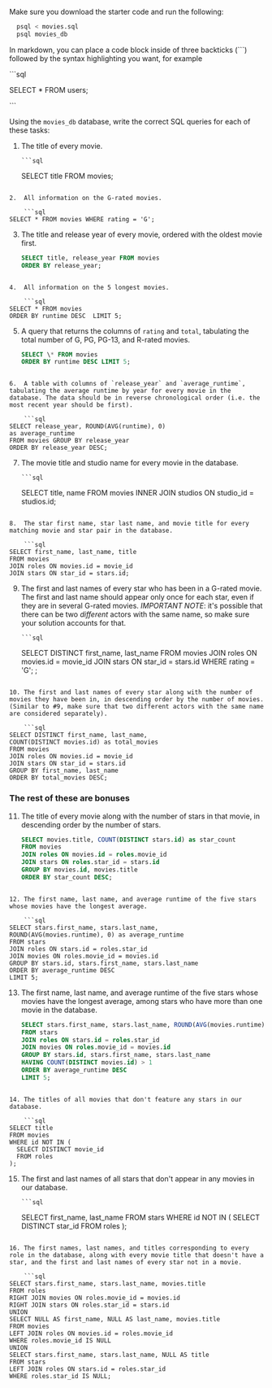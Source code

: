 Make sure you download the starter code and run the following:

```sh
  psql < movies.sql
  psql movies_db
```

In markdown, you can place a code block inside of three backticks (```) followed by the syntax highlighting you want, for example

\```sql

SELECT \* FROM users;

\```

Using the `movies_db` database, write the correct SQL queries for each of these tasks:

1.  The title of every movie.

        ```sql

    SELECT title FROM movies;

````

2.  All information on the G-rated movies.

	```sql
SELECT * FROM movies WHERE rating = 'G';
````

3.  The title and release year of every movie, ordered with the oldest movie first.
    ```sql
    SELECT title, release_year FROM movies
    ORDER BY release_year;
    ```

````

4.  All information on the 5 longest movies.

	```sql
SELECT * FROM movies
ORDER BY runtime DESC  LIMIT 5;
````

5.  A query that returns the columns of `rating` and `total`, tabulating the total number of G, PG, PG-13, and R-rated movies.
    ```sql
    SELECT \* FROM movies
    ORDER BY runtime DESC LIMIT 5;
    ```

````

6.  A table with columns of `release_year` and `average_runtime`, tabulating the average runtime by year for every movie in the database. The data should be in reverse chronological order (i.e. the most recent year should be first).

	```sql
SELECT release_year, ROUND(AVG(runtime), 0)
as average_runtime
FROM movies GROUP BY release_year
ORDER BY release_year DESC;
````

7.  The movie title and studio name for every movie in the database.

        ```sql

    SELECT title, name FROM movies
    INNER JOIN studios ON studio_id = studios.id;

````

8.  The star first name, star last name, and movie title for every matching movie and star pair in the database.

	```sql
SELECT first_name, last_name, title
FROM movies
JOIN roles ON movies.id = movie_id
JOIN stars ON star_id = stars.id;
````

9.  The first and last names of every star who has been in a G-rated movie. The first and last name should appear only once for each star, even if they are in several G-rated movies. _IMPORTANT NOTE_: it's possible that there can be two _different_ actors with the same name, so make sure your solution accounts for that.

        ```sql

    SELECT DISTINCT first_name, last_name
    FROM movies
    JOIN roles ON movies.id = movie_id
    JOIN stars ON star_id = stars.id
    WHERE rating = 'G';
    ;

````

10. The first and last names of every star along with the number of movies they have been in, in descending order by the number of movies. (Similar to #9, make sure that two different actors with the same name are considered separately).

 	```sql
SELECT DISTINCT first_name, last_name,
COUNT(DISTINCT movies.id) as total_movies
FROM movies
JOIN roles ON movies.id = movie_id
JOIN stars ON star_id = stars.id
GROUP BY first_name, last_name
ORDER BY total_movies DESC;
````

### The rest of these are bonuses

11. The title of every movie along with the number of stars in that movie, in descending order by the number of stars.
    ```sql
    SELECT movies.title, COUNT(DISTINCT stars.id) as star_count
    FROM movies
    JOIN roles ON movies.id = roles.movie_id
    JOIN stars ON roles.star_id = stars.id
    GROUP BY movies.id, movies.title
    ORDER BY star_count DESC;
    ```

````

12. The first name, last name, and average runtime of the five stars whose movies have the longest average.

    ```sql
SELECT stars.first_name, stars.last_name,
ROUND(AVG(movies.runtime), 0) as average_runtime
FROM stars
JOIN roles ON stars.id = roles.star_id
JOIN movies ON roles.movie_id = movies.id
GROUP BY stars.id, stars.first_name, stars.last_name
ORDER BY average_runtime DESC
LIMIT 5;
````

13. The first name, last name, and average runtime of the five stars whose movies have the longest average, among stars who have more than one movie in the database.
    ```sql
    SELECT stars.first_name, stars.last_name, ROUND(AVG(movies.runtime), 0) as average_runtime
    FROM stars
    JOIN roles ON stars.id = roles.star_id
    JOIN movies ON roles.movie_id = movies.id
    GROUP BY stars.id, stars.first_name, stars.last_name
    HAVING COUNT(DISTINCT movies.id) > 1
    ORDER BY average_runtime DESC
    LIMIT 5;
    ```

````

14. The titles of all movies that don't feature any stars in our database.

    ```sql
SELECT title
FROM movies
WHERE id NOT IN (
  SELECT DISTINCT movie_id
  FROM roles
);
````

15. The first and last names of all stars that don't appear in any movies in our database.

        ```sql

    SELECT first_name, last_name
    FROM stars
    WHERE id NOT IN (
    SELECT DISTINCT star_id
    FROM roles
    );

````

16. The first names, last names, and titles corresponding to every role in the database, along with every movie title that doesn't have a star, and the first and last names of every star not in a movie.

    ```sql
SELECT stars.first_name, stars.last_name, movies.title
FROM roles
RIGHT JOIN movies ON roles.movie_id = movies.id
RIGHT JOIN stars ON roles.star_id = stars.id
UNION
SELECT NULL AS first_name, NULL AS last_name, movies.title
FROM movies
LEFT JOIN roles ON movies.id = roles.movie_id
WHERE roles.movie_id IS NULL
UNION
SELECT stars.first_name, stars.last_name, NULL AS title
FROM stars
LEFT JOIN roles ON stars.id = roles.star_id
WHERE roles.star_id IS NULL;
````
